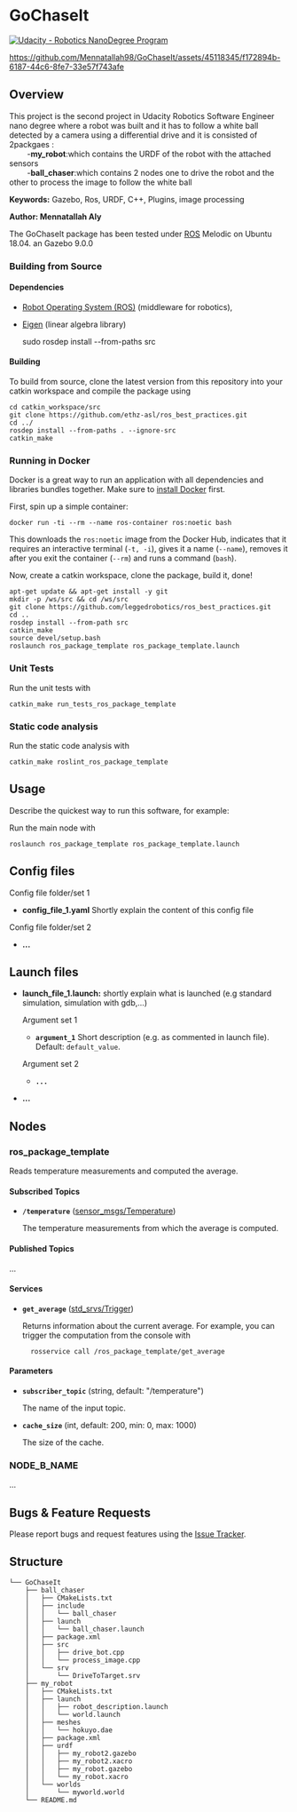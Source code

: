 # GoChaseIt
[![Udacity - Robotics NanoDegree Program](https://s3-us-west-1.amazonaws.com/udacity-robotics/Extra+Images/RoboND_flag.png)](https://www.udacity.com/robotics)


https://github.com/Mennatallah98/GoChaseIt/assets/45118345/f172894b-6187-44c6-8fe7-33e57f743afe


## Overview

This project is the second project in Udacity Robotics Software Engineer nano degree where a robot was built and it has to follow a white ball detected by a camera using a differential drive and it is consisted of 2packgaes : <br>
	&emsp; &emsp;-**my_robot**:which contains the URDF of the robot with the attached sensors  <br>
	&emsp; &emsp;-**ball_chaser**:which contains 2 nodes one to drive the robot and the other to process the image to follow the white ball <br>

**Keywords:** Gazebo, Ros, URDF, C++, Plugins, image processing


**Author: Mennatallah Aly<br />**


The GoChaseIt package has been tested under [ROS] Melodic on Ubuntu 18.04. an Gazebo 9.0.0

### Building from Source

#### Dependencies

- [Robot Operating System (ROS)](http://wiki.ros.org) (middleware for robotics),
- [Eigen] (linear algebra library)

	sudo rosdep install --from-paths src

#### Building

To build from source, clone the latest version from this repository into your catkin workspace and compile the package using

	cd catkin_workspace/src
	git clone https://github.com/ethz-asl/ros_best_practices.git
	cd ../
	rosdep install --from-paths . --ignore-src
	catkin_make

### Running in Docker

Docker is a great way to run an application with all dependencies and libraries bundles together. 
Make sure to [install Docker](https://docs.docker.com/get-docker/) first. 

First, spin up a simple container:

	docker run -ti --rm --name ros-container ros:noetic bash
	
This downloads the `ros:noetic` image from the Docker Hub, indicates that it requires an interactive terminal (`-t, -i`), gives it a name (`--name`), removes it after you exit the container (`--rm`) and runs a command (`bash`).

Now, create a catkin workspace, clone the package, build it, done!

	apt-get update && apt-get install -y git
	mkdir -p /ws/src && cd /ws/src
	git clone https://github.com/leggedrobotics/ros_best_practices.git
	cd ..
	rosdep install --from-path src
	catkin_make
	source devel/setup.bash
	roslaunch ros_package_template ros_package_template.launch

### Unit Tests

Run the unit tests with

	catkin_make run_tests_ros_package_template

### Static code analysis

Run the static code analysis with

	catkin_make roslint_ros_package_template

## Usage

Describe the quickest way to run this software, for example:

Run the main node with

	roslaunch ros_package_template ros_package_template.launch

## Config files

Config file folder/set 1

* **config_file_1.yaml** Shortly explain the content of this config file

Config file folder/set 2

* **...**

## Launch files

* **launch_file_1.launch:** shortly explain what is launched (e.g standard simulation, simulation with gdb,...)

     Argument set 1

     - **`argument_1`** Short description (e.g. as commented in launch file). Default: `default_value`.

    Argument set 2

    - **`...`**

* **...**

## Nodes

### ros_package_template

Reads temperature measurements and computed the average.


#### Subscribed Topics

* **`/temperature`** ([sensor_msgs/Temperature])

	The temperature measurements from which the average is computed.


#### Published Topics

...


#### Services

* **`get_average`** ([std_srvs/Trigger])

	Returns information about the current average. For example, you can trigger the computation from the console with

		rosservice call /ros_package_template/get_average


#### Parameters

* **`subscriber_topic`** (string, default: "/temperature")

	The name of the input topic.

* **`cache_size`** (int, default: 200, min: 0, max: 1000)

	The size of the cache.


### NODE_B_NAME

...


## Bugs & Feature Requests

Please report bugs and request features using the [Issue Tracker](https://github.com/ethz-asl/ros_best_practices/issues).


## Structure

	└── GoChaseIt
	    ├── ball_chaser
	    │   ├── CMakeLists.txt
	    │   ├── include
	    │   │   └── ball_chaser
	    │   ├── launch
	    │   │   └── ball_chaser.launch
	    │   ├── package.xml
	    │   ├── src
	    │   │   ├── drive_bot.cpp
	    │   │   └── process_image.cpp
	    │   └── srv
	    │       └── DriveToTarget.srv
	    ├── my_robot
	    │   ├── CMakeLists.txt
	    │   ├── launch
	    │   │   ├── robot_description.launch
	    │   │   └── world.launch
	    │   ├── meshes
	    │   │   └── hokuyo.dae
	    │   ├── package.xml
	    │   ├── urdf
	    │   │   ├── my_robot2.gazebo
	    │   │   ├── my_robot2.xacro
	    │   │   ├── my_robot.gazebo
	    │   │   └── my_robot.xacro
	    │   └── worlds
	    │       └── myworld.world
	    └── README.md


[ROS]: http://www.ros.org
[rviz]: http://wiki.ros.org/rviz
[Eigen]: http://eigen.tuxfamily.org
[std_srvs/Trigger]: http://docs.ros.org/api/std_srvs/html/srv/Trigger.html
[sensor_msgs/Temperature]: http://docs.ros.org/api/sensor_msgs/html/msg/Temperature.html

